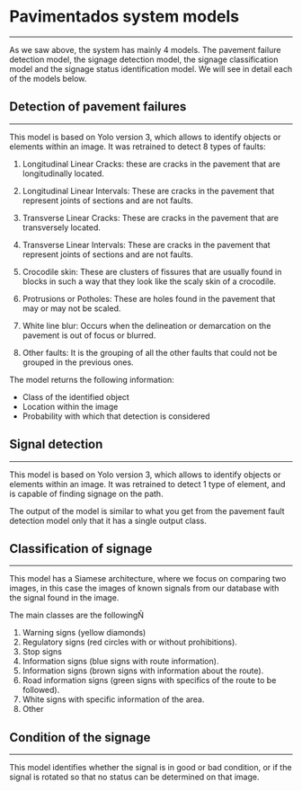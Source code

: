 # Pavimentados system models
---

As we saw above, the system has mainly 4 models. The pavement failure detection model, the signage detection model, the signage classification model and the signage status identification model. We will see in detail each of the models below.

## Detection of pavement failures
---

This model is based on Yolo version 3, which allows to identify objects or elements within an image. It was retrained to detect 8 types of faults:

1. Longitudinal Linear Cracks: these are cracks in the pavement that are longitudinally located.

2. Longitudinal Linear Intervals: These are cracks in the pavement that represent joints of sections and are not faults.

3. Transverse Linear Cracks: These are cracks in the pavement that are transversely located.

4. Transverse Linear Intervals: These are cracks in the pavement that represent joints of sections and are not faults.

5. Crocodile skin: These are clusters of fissures that are usually found in blocks in such a way that they look like the scaly skin of a crocodile.

6. Protrusions or Potholes: These are holes found in the pavement that may or may not be scaled.

7. White line blur: Occurs when the delineation or demarcation on the pavement is out of focus or blurred.

8. Other faults: It is the grouping of all the other faults that could not be grouped in the previous ones.

The model returns the following information:

 - Class of the identified object
 - Location within the image
 - Probability with which that detection is considered

## Signal detection
---

This model is based on Yolo version 3, which allows to identify objects or elements within an image. It was retrained to detect 1 type of element, and is capable of finding signage on the path.

The output of the model is similar to what you get from the pavement fault detection model only that it has a single output class.

## Classification of signage
---

This model has a Siamese architecture, where we focus on comparing two images, in this case the images of known signals from our database with the signal found in the image.

The main classes are the followingÑ

1. Warning signs (yellow diamonds)
2. Regulatory signs (red circles with or without prohibitions).
3. Stop signs
4. Information signs (blue signs with route information).
5. Information signs (brown signs with information about the route).
6. Road information signs (green signs with specifics of the route to be followed).
7. White signs with specific information of the area.
8. Other

## Condition of the signage
---

This model identifies whether the signal is in good or bad condition, or if the signal is rotated so that no status can be determined on that image.